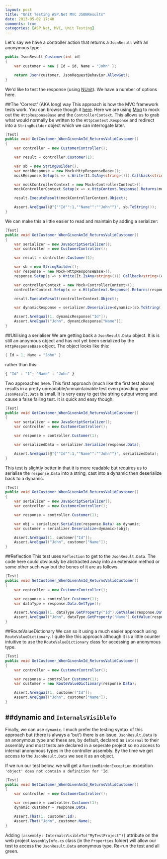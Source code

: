 ```yaml
---
layout: post
title: "Unit Testing ASP.Net MVC JSONResults"
date: 2013-05-02 17:40
comments: true
categories: [ASP.Net, MVC, Unit Testing]
---
```

Let's say we have a controller action that returns a `JsonResult` with an anonymous type:

```c#
public JsonResult Customer(int id)
{
    var customer = new { Id = id, Name = "John" };

    return Json(customer, JsonRequestBehavior.AllowGet);
}
```
<!--more-->
We'd like to test the response (using [NUnit](www.nunit.org)).  We have a number of options here.

##The 'Correct' (AKA long) way
This approach is how the MVC framework tests work.  You can browse though it [here](http://aspnetwebstack.codeplex.com/SourceControl/latest#test/System.Web.Mvc.Test/Test/JsonResultTest.cs).  Here we are using [Moq](https://code.google.com/p/moq/) to mock out the `HttpResponseBase` and the `ControllerContext`.  This allows us to grab what would normally be written to the `HttpContext.Response` and redirect into a `StringBuilder` object which we can interrogate later.

```c#
[Test]
public void GetCustomer_WhenGivenAnId_ReturnsValidCustomer()
{
    var controller = new CustomerController();

    var result = controller.Customer(1);

    var sb = new StringBuilder();
    var mockResponse = new Mock<HttpResponseBase>();
    mockResponse.Setup(s => s.Write(It.IsAny<string>())).Callback<string>(c => sb.Append(c));

    var mockControllerContext = new Mock<ControllerContext>();
    mockControllerContext.Setup(x => x.HttpContext.Response).Returns(mockResponse.Object);

    result.ExecuteResult(mockControllerContext.Object);

    Assert.AreEqual(@"{""Id"":1,""Name"":""John""}", sb.ToString());    
}
```

We can make this a little easier to read and maintain by adding a serializer:
```c#
[Test]
public void GetCustomer_WhenGivenAnId_ReturnsValidCustomer()
{
    var serializer = new JavaScriptSerializer();
    var controller = new CustomerController();

    var result = controller.Customer(1);

    var sb = new StringBuilder();
    var response = new Mock<HttpResponseBase>();
    response.Setup(s => s.Write(It.IsAny<string>())).Callback<string>(c => sb.Append(c));

    var controllerContext = new Mock<ControllerContext>();
    controllerContext.Setup(x => x.HttpContext.Response).Returns(response.Object);

    result.ExecuteResult(controllerContext.Object);

    var dynamicResponse = serializer.Deserialize<dynamic>(sb.ToString());

    Assert.AreEqual(1, dynamicResponse["Id"]);
    Assert.AreEqual("John", dynamicResponse["Name"]);
}
```

##Utilising a serialiser
We are getting back a `JsonResult.Data` object.  It is is still an anoymous object and has not yet been serialized by the `HttpResponseBase` object.  The object looks like this:

```c#
{ Id = 1; Name = "John" }
```
rather than this:

```javascript
{ "Id" : "1"; "Name" : "John" }
```

Two approaches here.  This first approach (much like the first test above) results in a pretty unreadable/unmaintainable test even providing your `JsonResult.Data` is small.  It is very easy to get the string output wrong and cause a false failing test.  It is quick and easy though.

```c#
[Test]
public void GetCustomer_WhenGivenAnId_ReturnsValidCustomer()
{
    var serializer = new JavaScriptSerializer();
    var controller = new CustomerController();

    var response = controller.Customer(1);

    var serializedData = serializer.Serialize(response.Data);

    Assert.AreEqual(@"{""Id"":1,""Name"":""John""}", serializedData);
}
```

This test is slightly better in that it is more readable but requires us to serialise the `response.Data` into a string, cast into a dynamic then deserialize back to a dynamic.

```c#
[Test]
public void GetCustomer_WhenGivenAnId_ReturnsValidCustomer()
{
    var serializer = new JavaScriptSerializer();
    var controller = new CustomerController();

    var response = controller.Customer(1);

    var obj = serializer.Serialize(response.Data) as dynamic;
    var customer = serializer.Deserialize<dynamic>(obj);

    Assert.AreEqual(1, customer["Id"]);
    Assert.AreEqual("John", customer["Name"]);
}
```

##Reflection
This test uses `Reflection` to get to the `JsonResult.Data`.  The code here could obviously be abstracted away into an extension method or some other such way but the bones of it are as follows.

```c#
[Test]
public void GetCustomer_WhenGivenAnId_ReturnsValidCustomer()
{
    var controller = new CustomerController();

    var response = controller.Customer(1);
    var dataType = response.Data.GetType();

    Assert.AreEqual(1, dataType.GetProperty("Id").GetValue(response.Data));
    Assert.AreEqual("John", dataType.GetProperty("Name").GetValue(response.Data));
}
```
    
##RouteValueDictionary
We can so it using a much easier approach using `RouteValueDictionary`.  I  quite like this approach although it is a little counter intuitive to use the `RouteValueDictionary` class for accessing an anonymous type.

```c#
[Test]
public void GetCustomer_WhenGivenAnId_ReturnsValidCustomer()
{
    var controller = new CustomerController();

    var response = controller.Customer(1);
    var customer = new RouteValueDictionary(response.Data);

    Assert.AreEqual(1, customer["Id"]);
    Assert.AreEqual("John", customer["Name"]);
}
```

##dynamic and `InternalsVisibleTo`
---
Finally, we can use `dynamic`.  I much prefer the testing syntax of this approach but (there is always a 'but') there is an issue.  `JsonResult.Data` is an anonymous type and these are, by default, declared as `internal` to their assembly and most tests are declared in a seperate project so no access to internal anonymous types in the controller assembly.  By the time we get access to the `JsonResult.Data` we see it as an object.  

If we run our test below, we will get a `RuntimeBinderException` exception `'object' does not contain a definition for 'Id`.

```c#
[Test]
public void GetCustomer_WhenGivenAnId_ReturnsValidCustomer()
{
    var controller = new CustomerController();

    var response = controller.Customer(1);
    dynamic customer = response.Data;

    Assert.That(1, customer.Id);
    Assert.That("John", customer.Name);
}
```

Adding `[assembly: InternalsVisibleTo("MyTestProject")]` attribute on the web project `AssemblyInfo.cs` class (in the `Properties` folder) will allow our test to access the `JsonResult.Data` anonymous type.  Re-run the test and all green.